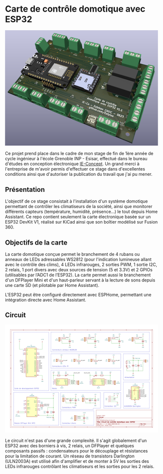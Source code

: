 # Carte de contrôle domotique avec ESP32

![Visuel 3D](PCB/3D-Board.png)

Ce projet prend place dans le cadre de mon stage de fin de 1ère année de cycle ingénieur à l'école Grenoble INP - Esisar, effectué dans le bureau d'études en conception électronique [IE-Concept](https://www.ie-concept.fr/). Un grand merci à l'entreprise de m'avoir permis d'effectuer ce stage dans d'excellentes conditions ainsi que d'autoriser la publication du travail que j'ai pu mener.


## Présentation

L'objectif de ce stage consistait à l'installation d'un système domotique permettant de contrôler les climatiseurs de la société, ainsi que monitorer différents capteurs (température, humidité, présence…) le tout depuis Home Assistant. Ce repo contient seulement la carte électronique basée sur un ESP32 DevKit V1, réalisé sur KiCad ainsi que son boîtier modélisé sur Fusion 360.  


## Objectifs de la carte

La carte domotique conçue permet le branchement de 4 rubans ou anneaux de LEDs adressables WS2812 (pour l'indication lumineuse allant avec le contrôle des clims), 4 LEDs infrarouges, 2 sorties PWM, 1 sortie I2C, 2 relais, 1 port divers avec deux sources de tension (5 et 3.3V) et 2 GPIOs (utilisables par l’ADC1 de l’ESP32). La carte permet aussi le branchement d'un DFPlayer Mini et d'un haut-parleur servant à la lecture de sons depuis une carte SD (et pilotable par Home Assistant).

L'ESP32 peut être configuré directement avec ESPHome, permettant une intégration directe avec Home Assistant. 

## Circuit

![Circuit](PCB/Schematics.png)

Le circuit n'est pas d'une grande complexité. Il s'agit globalement d'un ESP32 avec des borniers à vis, 2 relais, un DFPlayer et quelques composants passifs : condensateurs pour le découplage et résistances pour la limitation de courant. Un réseau de transistors Darlington (ULN2003A) est utilisé afin d'amplifier et de monter à 5V les sorties des LEDs infrarouges contrôlant les climatiseurs et les sorties pour les 2 relais.
